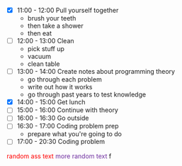 - [x]  11:00 - 12:00 Pull yourself together
	- brush your teeth
	- then take a shower
	- then eat
- [ ] 12:00 - 13:00 Clean
	- pick stuff up
	- vacuum
	- clean table
- [ ] 13:00 - 14:00 Create notes about programming theory
	- go through each problem
	- write out how it works
	- go through past years to test knowledge
- [x] 14:00 - 15:00 Get lunch
- [ ] 15:00 - 16:00 Continue with theory
- [ ] 16:00 - 16:30 Go outside
- [ ] 16:30 - 17:00 Coding problem prep
	- prepare what you're going to do
- [ ] 17:00 - 20:30 Coding problem

<span style="color:#ff0000">random ass text </span> 
<span style="color:#7030a0">more random text</span> 
f